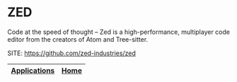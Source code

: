 # ZED

 Code at the speed of thought – Zed is a high-performance, multiplayer  code editor from the creators of Atom and Tree-sitter.

 SITE: https://github.com/zed-industries/zed

 | [Applications](https://portable-linux-apps.github.io/apps.html) | [Home](https://portable-linux-apps.github.io)
 | --- | --- |
